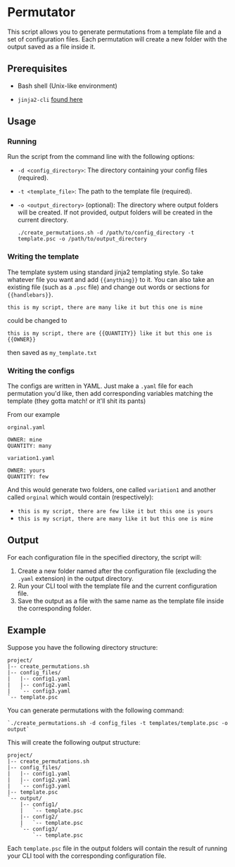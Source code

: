 # Permutator

This script allows you to generate permutations from a template file and a set of configuration files. Each permutation will create a new folder with the output saved as a file inside it.

## Prerequisites

*   Bash shell (Unix-like environment)
- `jinja2-cli` [found here](https://github.com/mattrobenolt/jinja2-cli)

## Usage


### Running
Run the script from the command line with the following options:

*   `-d <config_directory>`: The directory containing your config files (required).
*   `-t <template_file>`: The path to the template file (required).
*   `-o <output_directory>` (optional): The directory where output folders will be created. If not provided, output folders will be created in the current directory.

    `./create_permutations.sh -d /path/to/config_directory -t template.psc -o /path/to/output_directory`

### Writing the template
The template system using standard jinja2 templating style. So take whatever file you want and add `{{anything}}` to it. You can also take an existing file (such as a `.psc` file) and change out words or sections for `{{handlebars}}`. 
```
this is my script, there are many like it but this one is mine
```
could be changed to
```
this is my script, there are {{QUANTITY}} like it but this one is {{OWNER}}
```
then saved as `my_template.txt`

### Writing the configs
The configs are written in YAML. Just make a `.yaml` file for each permutation you'd like, then add corresponding variables matching the template (they gotta match! or it'll shit its pants)

From our example

`orginal.yaml`
```
OWNER: mine
QUANTITY: many
```

`variation1.yaml`
```
OWNER: yours
QUANTITY: few
```

And this would generate two folders, one called `variation1` and another called `orginal` which would contain (respectively):
- `this is my script, there are few like it but this one is yours`
- `this is my script, there are many like it but this one is mine`

## Output

For each configuration file in the specified directory, the script will:

1.  Create a new folder named after the configuration file (excluding the `.yaml` extension) in the output directory.
2.  Run your CLI tool with the template file and the current configuration file.
3.  Save the output as a file with the same name as the template file inside the corresponding folder.

## Example

Suppose you have the following directory structure:

    project/
    |-- create_permutations.sh
    |-- config_files/
    |   |-- config1.yaml
    |   |-- config2.yaml
    |   `-- config3.yaml
    `-- template.psc

You can generate permutations with the following command:

    `./create_permutations.sh -d config_files -t templates/template.psc -o output`

This will create the following output structure:

    project/
    |-- create_permutations.sh
    |-- config_files/
    |   |-- config1.yaml
    |   |-- config2.yaml
    |   `-- config3.yaml
    |-- template.psc
    `-- output/
        |-- config1/
        |   `-- template.psc
        |-- config2/
        |   `-- template.psc
        `-- config3/
            `-- template.psc

Each `template.psc` file in the output folders will contain the result of running your CLI tool with the corresponding configuration file.
